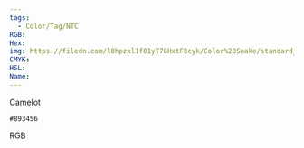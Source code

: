 ```yaml
---
tags:
  - Color/Tag/NTC
RGB:
Hex:
img: https://filedn.com/l0hpzxl1f01yT7GHxtF8cyk/Color%20Snake/standard_csv_to_svg/893456.svg
CMYK:
HSL:
Name:
---
```

Camelot
```palette
#893456
```
RGB
